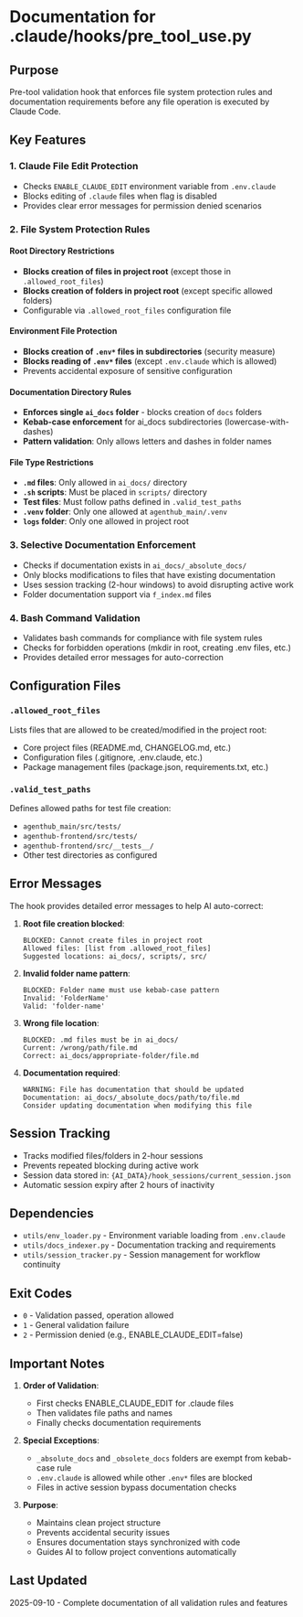 # Documentation for .claude/hooks/pre_tool_use.py

## Purpose
Pre-tool validation hook that enforces file system protection rules and documentation requirements before any file operation is executed by Claude Code.

## Key Features

### 1. Claude File Edit Protection
- Checks `ENABLE_CLAUDE_EDIT` environment variable from `.env.claude`
- Blocks editing of `.claude` files when flag is disabled
- Provides clear error messages for permission denied scenarios

### 2. File System Protection Rules

#### Root Directory Restrictions
- **Blocks creation of files in project root** (except those in `.allowed_root_files`)
- **Blocks creation of folders in project root** (except specific allowed folders)
- Configurable via `.allowed_root_files` configuration file

#### Environment File Protection
- **Blocks creation of `.env*` files in subdirectories** (security measure)
- **Blocks reading of `.env*` files** (except `.env.claude` which is allowed)
- Prevents accidental exposure of sensitive configuration

#### Documentation Directory Rules
- **Enforces single `ai_docs` folder** - blocks creation of `docs` folders
- **Kebab-case enforcement** for ai_docs subdirectories (lowercase-with-dashes)
- **Pattern validation**: Only allows letters and dashes in folder names

#### File Type Restrictions
- **`.md` files**: Only allowed in `ai_docs/` directory
- **`.sh` scripts**: Must be placed in `scripts/` directory  
- **Test files**: Must follow paths defined in `.valid_test_paths`
- **`.venv` folder**: Only one allowed at `agenthub_main/.venv`
- **`logs` folder**: Only one allowed in project root

### 3. Selective Documentation Enforcement
- Checks if documentation exists in `ai_docs/_absolute_docs/`
- Only blocks modifications to files that have existing documentation
- Uses session tracking (2-hour windows) to avoid disrupting active work
- Folder documentation support via `f_index.md` files

### 4. Bash Command Validation
- Validates bash commands for compliance with file system rules
- Checks for forbidden operations (mkdir in root, creating .env files, etc.)
- Provides detailed error messages for auto-correction

## Configuration Files

### `.allowed_root_files`
Lists files that are allowed to be created/modified in the project root:
- Core project files (README.md, CHANGELOG.md, etc.)
- Configuration files (.gitignore, .env.claude, etc.)
- Package management files (package.json, requirements.txt, etc.)

### `.valid_test_paths`
Defines allowed paths for test file creation:
- `agenthub_main/src/tests/`
- `agenthub-frontend/src/tests/`
- `agenthub-frontend/src/__tests__/`
- Other test directories as configured

## Error Messages

The hook provides detailed error messages to help AI auto-correct:

1. **Root file creation blocked**:
   ```
   BLOCKED: Cannot create files in project root
   Allowed files: [list from .allowed_root_files]
   Suggested locations: ai_docs/, scripts/, src/
   ```

2. **Invalid folder name pattern**:
   ```
   BLOCKED: Folder name must use kebab-case pattern
   Invalid: 'FolderName'
   Valid: 'folder-name'
   ```

3. **Wrong file location**:
   ```
   BLOCKED: .md files must be in ai_docs/
   Current: /wrong/path/file.md
   Correct: ai_docs/appropriate-folder/file.md
   ```

4. **Documentation required**:
   ```
   WARNING: File has documentation that should be updated
   Documentation: ai_docs/_absolute_docs/path/to/file.md
   Consider updating documentation when modifying this file
   ```

## Session Tracking

- Tracks modified files/folders in 2-hour sessions
- Prevents repeated blocking during active work
- Session data stored in: `{AI_DATA}/hook_sessions/current_session.json`
- Automatic session expiry after 2 hours of inactivity

## Dependencies

- `utils/env_loader.py` - Environment variable loading from `.env.claude`
- `utils/docs_indexer.py` - Documentation tracking and requirements
- `utils/session_tracker.py` - Session management for workflow continuity

## Exit Codes

- `0` - Validation passed, operation allowed
- `1` - General validation failure
- `2` - Permission denied (e.g., ENABLE_CLAUDE_EDIT=false)

## Important Notes

1. **Order of Validation**:
   - First checks ENABLE_CLAUDE_EDIT for .claude files
   - Then validates file paths and names
   - Finally checks documentation requirements

2. **Special Exceptions**:
   - `_absolute_docs` and `_obsolete_docs` folders are exempt from kebab-case rule
   - `.env.claude` is allowed while other `.env*` files are blocked
   - Files in active session bypass documentation checks

3. **Purpose**: 
   - Maintains clean project structure
   - Prevents accidental security issues
   - Ensures documentation stays synchronized with code
   - Guides AI to follow project conventions automatically

## Last Updated
2025-09-10 - Complete documentation of all validation rules and features
